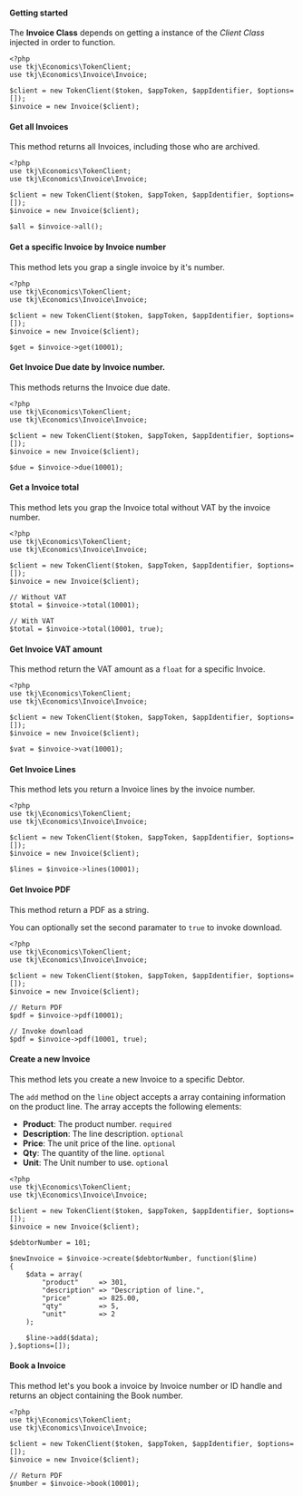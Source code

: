 #### Getting started
The **Invoice Class** depends on getting a instance of the *Client Class* injected in order to function.

    <?php
    use tkj\Economics\TokenClient;
    use tkj\Economics\Invoice\Invoice;

    $client = new TokenClient($token, $appToken, $appIdentifier, $options=[]);
    $invoice = new Invoice($client);

#### Get all Invoices
This method returns all Invoices, including those who are archived.

    <?php
    use tkj\Economics\TokenClient;
    use tkj\Economics\Invoice\Invoice;

    $client = new TokenClient($token, $appToken, $appIdentifier, $options=[]);
    $invoice = new Invoice($client);

    $all = $invoice->all();

#### Get a specific Invoice by Invoice number
This method lets you grap a single invoice by it's number.

    <?php
    use tkj\Economics\TokenClient;
    use tkj\Economics\Invoice\Invoice;

    $client = new TokenClient($token, $appToken, $appIdentifier, $options=[]);
    $invoice = new Invoice($client);

    $get = $invoice->get(10001);

#### Get Invoice Due date by Invoice number.
This methods returns the Invoice due date.

    <?php
    use tkj\Economics\TokenClient;
    use tkj\Economics\Invoice\Invoice;

    $client = new TokenClient($token, $appToken, $appIdentifier, $options=[]);
    $invoice = new Invoice($client);

    $due = $invoice->due(10001);

#### Get a Invoice total
This method lets you grap the Invoice total without VAT by the invoice number.

    <?php
    use tkj\Economics\TokenClient;
    use tkj\Economics\Invoice\Invoice;

    $client = new TokenClient($token, $appToken, $appIdentifier, $options=[]);
    $invoice = new Invoice($client);

    // Without VAT
    $total = $invoice->total(10001);

    // With VAT
    $total = $invoice->total(10001, true);

#### Get Invoice VAT amount
This method return the VAT amount as a `float` for a specific Invoice.

    <?php
    use tkj\Economics\TokenClient;
    use tkj\Economics\Invoice\Invoice;

    $client = new TokenClient($token, $appToken, $appIdentifier, $options=[]);
    $invoice = new Invoice($client);

    $vat = $invoice->vat(10001);

#### Get Invoice Lines
This method lets you return a Invoice lines by the invoice number.

    <?php
    use tkj\Economics\TokenClient;
    use tkj\Economics\Invoice\Invoice;

    $client = new TokenClient($token, $appToken, $appIdentifier, $options=[]);
    $invoice = new Invoice($client);

    $lines = $invoice->lines(10001);

#### Get Invoice PDF
This method return a PDF as a string.

You can optionally set the second paramater to `true` to invoke download.

    <?php
    use tkj\Economics\TokenClient;
    use tkj\Economics\Invoice\Invoice;

    $client = new TokenClient($token, $appToken, $appIdentifier, $options=[]);
    $invoice = new Invoice($client);

    // Return PDF
    $pdf = $invoice->pdf(10001);

    // Invoke download
    $pdf = $invoice->pdf(10001, true);

#### Create a new Invoice
This method lets you create a new Invoice to a specific Debtor.

The `add` method on the `line` object accepts a array containing information on the product line. The array accepts the following elements:

* **Product**: The product number. `required`
* **Description**: The line description. `optional`
* **Price**: The unit price of the line. `optional`
* **Qty**: The quantity of the line. `optional`
* **Unit**: The Unit number to use. `optional`

```
<?php
use tkj\Economics\TokenClient;
use tkj\Economics\Invoice\Invoice;

$client = new TokenClient($token, $appToken, $appIdentifier, $options=[]);
$invoice = new Invoice($client);

$debtorNumber = 101;

$newInvoice = $invoice->create($debtorNumber, function($line)
{
    $data = array(
        "product"     => 301,
        "description" => "Description of line.",
        "price"       => 825.00,
        "qty"         => 5,
        "unit"        => 2
    );

    $line->add($data);
},$options=[]);
```

#### Book a Invoice
This method let's you book a invoice by Invoice number or ID handle and
returns an object containing the Book number.

	<?php
    use tkj\Economics\TokenClient;
    use tkj\Economics\Invoice\Invoice;

    $client = new TokenClient($token, $appToken, $appIdentifier, $options=[]);
    $invoice = new Invoice($client);

    // Return PDF
    $number = $invoice->book(10001);